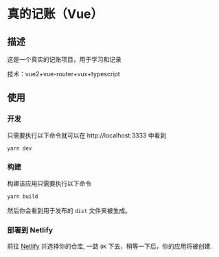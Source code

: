 # 真的记账（Vue）



## 描述

这是一个真实的记账项目，用于学习和记录

技术：vue2+vue-router+vux+typescript

## 使用

### 开发

只需要执行以下命令就可以在 http://localhost:3333 中看到

```bash
yarn dev
```

### 构建

构建该应用只需要执行以下命令

```bash
yarn build
```

然后你会看到用于发布的 `dist` 文件夹被生成。

### 部署到 Netlify

前往 [Netlify](https://app.netlify.com/start) 并选择你的仓库, 一路 `OK` 下去，稍等一下后，你的应用将被创建.











